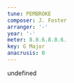 ```yaml
---
tune: PEMBROKE
composer: J. Foster
arranger: '-'
year: '-'
meter: 8.8.6.8.8.6.
key: G Major
anacrusis: 0
---
```

undefined